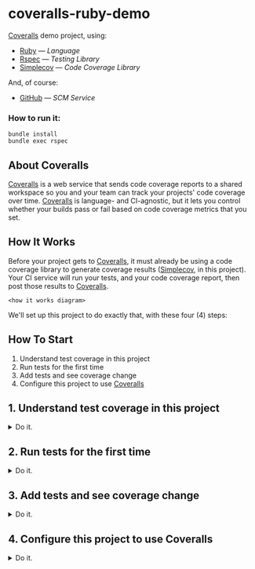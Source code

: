 # coveralls-ruby-demo

[Coveralls](https://coveralls.io/) demo project, using:

* [Ruby](https://www.ruby-lang.org/) — *Language*
* [Rspec](https://rspec.info/) — *Testing Library*
* [Simplecov](https://github.com/colszowka/simplecov) — *Code Coverage Library*

And, of course:

* [GitHub](https://github.com/) — *SCM Service*

### How to run it:

```
bundle install
bundle exec rspec
```

## About Coveralls

[Coveralls](http://coveralls.io) is a web service that sends code coverage reports to a shared workspace so you and your team can track your projects' code coverage over time. [Coveralls](http://coveralls.io) is language- and CI-agnostic, but it lets you control whether your builds pass or fail based on code coverage metrics that you set.

## How It Works

Before your project gets to [Coveralls](http://coveralls.io), it must already be using a code coverage library to generate coverage results ([Simplecov](https://github.com/colszowka/simplecov), in this project). Your CI service will run your tests, and your code coverage report, then post those results to [Coveralls](http://coveralls.io).

```
<how it works diagram>
```

We'll set up this project to do exactly that, with these four (4) steps:

## How To Start

1. Understand test coverage in this project
2. Run tests for the first time
3. Add tests and see coverage change
4. Configure this project to use [Coveralls](http://coveralls.io)

## 1. Understand test coverage in this project

<details>
  <summary>Do it.</summary>

---

This is the totality of the code in this project:

```ruby
class ClassOne

  def self.covered
    "covered"
  end

  def self.uncovered
    "uncovered"
  end

end
```

And these are the tests:

```ruby
require 'spec_helper'
require 'class_one'

describe ClassOne do

  describe "covered" do
    it "returns 'covered'" do
      expect(ClassOne.covered).to eql("covered")
    end
  end

  # Uncomment below to achieve 100% coverage
  # describe "uncovered" do
  #   it "returns 'uncovered'" do
  #     expect(ClassOne.uncovered).to eql("uncovered")
  #   end
  # end
end
```

Notice that right now, only one of the two methods in `ClassOne` is being tested.
</details>

## 2. Run tests for the first time

<details>
  <summary>Do it.</summary>

---

Let's run the test suite for the first time and see what the results are.

If you haven't already, go ahead and clone the project down to your local machine:

```
git clone git@github.com:afinetooth/coveralls-demo-ruby.git
```

Now, `cd` into `coveralls-demo-ruby` and run this command to install the dependencies:

```
bundle install
```

Finally, run the test suite, [Rspec](https://rspec.info/).

```
bundle exec rspec
```

You'll notice test results on the screen, which should look like this:

```ruby
<test results>
```

In additional to the test results themselves, we have the added benefit of test _coverage_ results, from using our test coverage library, [Simplecov](https://github.com/colszowka/simplecov). 

Every time we run our test suite, [Simplecov](https://github.com/colszowka/simplecov), in the background, generates HTML-based code coverage results, which you can see by opening the newly created file at `/coverage/index.html` in your browser, or by issuing this command in your terminal:

```
open coverage/index.html
```

The first results should look like this:

![80% Coverage - Index View](../media/media/coverage_80_percent_index.png)

Where coverage stands at 80% for the entire project.

Clicking on `lib/class_one.rb` brings up results for the file:

![80% Coverage - File View](../media/media/coverage_80_percent_file.png?raw=true)

Where you'll notice covered lines in green, and uncovered lines in red.

In our case, 4/5 lines are covered, indicating 80% coverage.

<details>
  <summary>Why isn't coverage 50%?</summary>
  
---

One might expect the coverage results here to be 50%, given that `ClassOne` has two (2) methods (`covered` and `uncovered`) and we're only testing one of them. However, that's not how it works. Instead, Simplecov counts *relevant lines* in each file and compares the number of covered lines to uncovered lines to determine the file's coverage percentage. 
</details>

</details>

## 3. Add tests and see coverage change

<details>
  <summary>Do it.</summary>

---

To "add" tests, simply un-comment the test of the second method in `ClassOne`:

```ruby
require 'spec_helper'
require 'class_one'

describe ClassOne do

  describe "covered" do
    it "returns 'covered'" do
      expect(ClassOne.covered).to eql("covered")
    end
  end

  # Uncomment below to achieve 100% coverage
  describe "uncovered" do
    it "returns 'uncovered'" do
      expect(ClassOne.uncovered).to eql("uncovered")
    end
  end
end
```

Now run the test suite again:

```
bundle exec rspec
```

And open the new results at `coverage/index.html`.

Here's how things look now:

![100% Coverage - Index View](../media/media/coverage_100_percent_index.png?raw=true)

Notice coverage has increased from 80% to 100% (and turned green).

And now, if we click on `lib/class_one.rb` we see:

![100% Coverage - File View](../media/media/coverage_100_percent_file.png?raw=true)

Five (5) out of five (5) relevant lines are now covered, resulting in 100% coverage for the file, which means 100% coverage for our one-file project.
</details>

## 4. Configure this project to use Coveralls

<details>
  <summary>Do it.</summary>

---

Now that you understand how test coverage works in this project, you'll soon be able to verify the same results through [Coveralls](http://coveralls.io).

### Which CI Service will you use? 

Since your CI Service will be sending code coverage results to [Coveralls](http://coveralls.io), you'll need to choose a CI service and add this repo to it.<sup>*</sup>

Follow the branch for your CI service and we'll pick up the conversation there:

1. [Travis CI](https://github.com/afinetooth/coveralls-demo-ruby/tree/travis)
2. Circle CI
3. ...

<details>
  <summary></small>* other scenarios</small></summary>

---

<small>Technically speaking, there are other ways to send your test coverage results to <a href="http://coveralls.io">Coveralls</a> without a CI Service; namely, through their API. That's not the subject of this README, so to find out more see <a href="https://docs.coveralls.io/api-introduction">Coveralls API Docs</a>. You can find out about creating new repos <a href="https://coveralls.io/api/docs">here</a>, and about posting coverage results to those repos <a href="https://docs.coveralls.io/api-reference">here</a>.</small>
</details>

</details>
